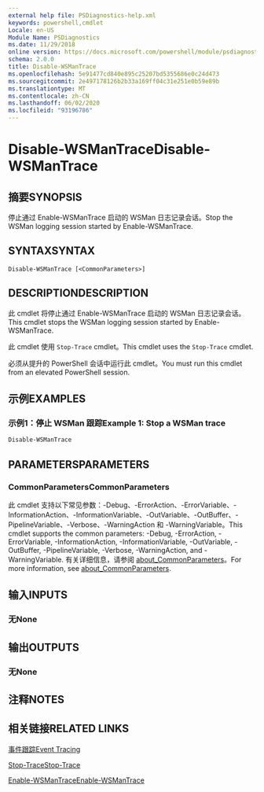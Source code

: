 ```yaml
---
external help file: PSDiagnostics-help.xml
keywords: powershell,cmdlet
Locale: en-US
Module Name: PSDiagnostics
ms.date: 11/29/2018
online version: https://docs.microsoft.com/powershell/module/psdiagnostics/disable-wsmantrace?view=powershell-7&WT.mc_id=ps-gethelp
schema: 2.0.0
title: Disable-WSManTrace
ms.openlocfilehash: 5e91477cd840e895c25207bd5355686e0c24d473
ms.sourcegitcommit: 2e497178126b2b33a169ff04c31e251e0b59e89b
ms.translationtype: MT
ms.contentlocale: zh-CN
ms.lasthandoff: 06/02/2020
ms.locfileid: "93196786"
---
```

# <span data-ttu-id="9b667-103">Disable-WSManTrace</span><span class="sxs-lookup"><span data-stu-id="9b667-103">Disable-WSManTrace</span></span>

## <span data-ttu-id="9b667-104">摘要</span><span class="sxs-lookup"><span data-stu-id="9b667-104">SYNOPSIS</span></span>
<span data-ttu-id="9b667-105">停止通过 Enable-WSManTrace 启动的 WSMan 日志记录会话。</span><span class="sxs-lookup"><span data-stu-id="9b667-105">Stop the WSMan logging session started by Enable-WSManTrace.</span></span>

## <span data-ttu-id="9b667-106">SYNTAX</span><span class="sxs-lookup"><span data-stu-id="9b667-106">SYNTAX</span></span>

```
Disable-WSManTrace [<CommonParameters>]
```

## <span data-ttu-id="9b667-107">DESCRIPTION</span><span class="sxs-lookup"><span data-stu-id="9b667-107">DESCRIPTION</span></span>
<span data-ttu-id="9b667-108">此 cmdlet 将停止通过 Enable-WSManTrace 启动的 WSMan 日志记录会话。</span><span class="sxs-lookup"><span data-stu-id="9b667-108">This cmdlet stops the WSMan logging session started by Enable-WSManTrace.</span></span>

<span data-ttu-id="9b667-109">此 cmdlet 使用 `Stop-Trace` cmdlet。</span><span class="sxs-lookup"><span data-stu-id="9b667-109">This cmdlet uses the `Stop-Trace` cmdlet.</span></span>

<span data-ttu-id="9b667-110">必须从提升的 PowerShell 会话中运行此 cmdlet。</span><span class="sxs-lookup"><span data-stu-id="9b667-110">You must run this cmdlet from an elevated PowerShell session.</span></span>

## <span data-ttu-id="9b667-111">示例</span><span class="sxs-lookup"><span data-stu-id="9b667-111">EXAMPLES</span></span>

### <span data-ttu-id="9b667-112">示例1：停止 WSMan 跟踪</span><span class="sxs-lookup"><span data-stu-id="9b667-112">Example 1: Stop a WSMan trace</span></span>

```powershell
Disable-WSManTrace
```

## <span data-ttu-id="9b667-113">PARAMETERS</span><span class="sxs-lookup"><span data-stu-id="9b667-113">PARAMETERS</span></span>

### <span data-ttu-id="9b667-114">CommonParameters</span><span class="sxs-lookup"><span data-stu-id="9b667-114">CommonParameters</span></span>

<span data-ttu-id="9b667-115">此 cmdlet 支持以下常见参数：-Debug、-ErrorAction、-ErrorVariable、-InformationAction、-InformationVariable、-OutVariable、-OutBuffer、-PipelineVariable、-Verbose、-WarningAction 和 -WarningVariable。</span><span class="sxs-lookup"><span data-stu-id="9b667-115">This cmdlet supports the common parameters: -Debug, -ErrorAction, -ErrorVariable, -InformationAction, -InformationVariable, -OutVariable, -OutBuffer, -PipelineVariable, -Verbose, -WarningAction, and -WarningVariable.</span></span> <span data-ttu-id="9b667-116">有关详细信息，请参阅 [about_CommonParameters](https://go.microsoft.com/fwlink/?LinkID=113216)。</span><span class="sxs-lookup"><span data-stu-id="9b667-116">For more information, see [about_CommonParameters](https://go.microsoft.com/fwlink/?LinkID=113216).</span></span>

## <span data-ttu-id="9b667-117">输入</span><span class="sxs-lookup"><span data-stu-id="9b667-117">INPUTS</span></span>

### <span data-ttu-id="9b667-118">无</span><span class="sxs-lookup"><span data-stu-id="9b667-118">None</span></span>

## <span data-ttu-id="9b667-119">输出</span><span class="sxs-lookup"><span data-stu-id="9b667-119">OUTPUTS</span></span>

### <span data-ttu-id="9b667-120">无</span><span class="sxs-lookup"><span data-stu-id="9b667-120">None</span></span>

## <span data-ttu-id="9b667-121">注释</span><span class="sxs-lookup"><span data-stu-id="9b667-121">NOTES</span></span>

## <span data-ttu-id="9b667-122">相关链接</span><span class="sxs-lookup"><span data-stu-id="9b667-122">RELATED LINKS</span></span>

[<span data-ttu-id="9b667-123">事件跟踪</span><span class="sxs-lookup"><span data-stu-id="9b667-123">Event Tracing</span></span>](/windows/desktop/ETW/event-tracing-portal)

[<span data-ttu-id="9b667-124">Stop-Trace</span><span class="sxs-lookup"><span data-stu-id="9b667-124">Stop-Trace</span></span>](stop-trace.md)

[<span data-ttu-id="9b667-125">Enable-WSManTrace</span><span class="sxs-lookup"><span data-stu-id="9b667-125">Enable-WSManTrace</span></span>](Enable-WSManTrace.md)

